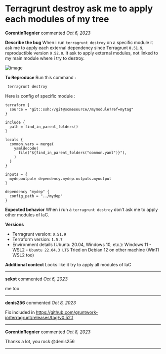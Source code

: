 # Terragrunt destroy ask me to apply each modules of my tree

**CorentinRegnier** commented *Oct 6, 2023*

**Describe the bug**
When i run `terragrunt destroy` on a specific module it ask me to apply each external dependency since Terragrunt `0.51.9`, reproductible version `0.52.0`.
It ask to apply external modules, not linked to my main module where i try to destroy.

![image](https://github.com/gruntwork-io/terragrunt/assets/20766555/2dc4ccf6-c118-41d1-9af0-28be86716977)

**To Reproduce**
Run this command : 
```bash
 terragrunt destroy
```

Here is config of specific module : 

```hcl
terraform {
  source = "git::ssh://git@somesource//mymodule?ref=mytag"
}

include {
  path = find_in_parent_folders()
}

locals {
  common_vars = merge(
    yamldecode(
      file("${find_in_parent_folders("common.yaml")}"),
    )
  )
}

inputs = {
  mydepoutput= dependency.mydep.outputs.myoutput
}

dependency "mydep" {
  config_path = "../mydep"
}

```


**Expected behavior**
When i run a `terragrunt destroy` don't ask me to apply other modules of IaC.

**Versions**
- Terragrunt version: `0.51.9`
- Terraform version: `1.5.7`
- Environment details (Ubuntu 20.04, Windows 10, etc.): Windows 11 - WSL2 - `Ubuntu 22.04.3 LTS` 
Tried on Debian 12 on other machine (Win11 WSL2 too)

**Additional context**
Looks like it try to apply all modules of IaC
<br />
***


**sekot** commented *Oct 6, 2023*

me too
***

**denis256** commented *Oct 8, 2023*

Fix included in https://github.com/gruntwork-io/terragrunt/releases/tag/v0.52.1
***

**CorentinRegnier** commented *Oct 8, 2023*

Thanks a lot, you rock @denis256 
***

